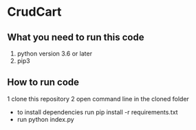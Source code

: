# CrudCart

## What you need to run this code
1. python version 3.6 or later
2. pip3 
## How to run code 
1  clone this repository 
2 open command line in the cloned folder
  * to install dependencies run pip install -r requirements.txt
  * run python index.py 
